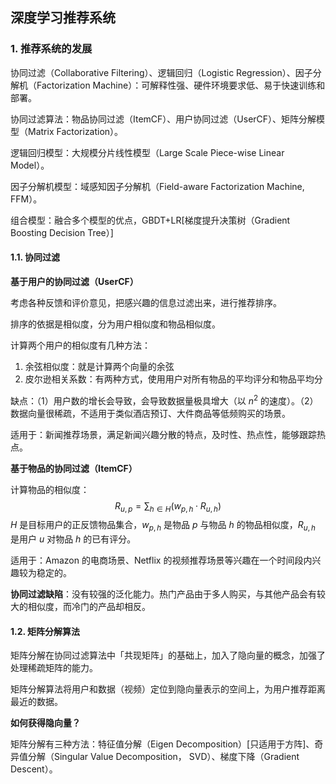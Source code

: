 ## 深度学习推荐系统

### 1. 推荐系统的发展

协同过滤（Collaborative Filtering）、逻辑回归（Logistic Regression）、因子分解机（Factorization Machine）：可解释性强、硬件环境要求低、易于快速训练和部署。

协同过滤算法：物品协同过滤（ItemCF）、用户协同过滤（UserCF）、矩阵分解模型（Matrix Factorization）。

逻辑回归模型：大规模分片线性模型（Large Scale Piece-wise Linear Model）。

因子分解机模型：域感知因子分解机（Field-aware Factorization Machine, FFM）。

组合模型：融合多个模型的优点，GBDT+LR[梯度提升决策树（Gradient Boosting Decision Tree）]

#### 1.1. 协同过滤

**基于用户的协同过滤（UserCF）**

考虑各种反馈和评价意见，把感兴趣的信息过滤出来，进行推荐排序。

排序的依据是相似度，分为用户相似度和物品相似度。

计算两个用户的相似度有几种方法：

1. 余弦相似度：就是计算两个向量的余弦
2. 皮尔逊相关系数：有两种方式，使用用户对所有物品的平均评分和物品平均分

缺点：（1）用户数的增长会导致，会导致数据量极具增大（以 $n^2$ 的速度）。（2）数据向量很稀疏，不适用于类似酒店预订、大件商品等低频购买的场景。

适用于：新闻推荐场景，满足新闻兴趣分散的特点，及时性、热点性，能够跟踪热点。

**基于物品的协同过滤（ItemCF）**

计算物品的相似度：
$$
R_{u,p}=\sum_{h\in H}(w_{p,h}\cdot R_{u,h})
$$
$H$ 是目标用户的正反馈物品集合，$w_{p,h}$ 是物品 $p$ 与物品 $h$ 的物品相似度，$R_{u,h}$ 是用户 $u$ 对物品 $h$ 的已有评分。

适用于：Amazon 的电商场景、Netflix 的视频推荐场景等兴趣在一个时间段内兴趣较为稳定的。

**协同过滤缺陷**：没有较强的泛化能力。热门产品由于多人购买，与其他产品会有较大的相似度，而冷门的产品却相反。

#### 1.2. 矩阵分解算法

矩阵分解在协同过滤算法中「共现矩阵」的基础上，加入了隐向量的概念，加强了处理稀疏矩阵的能力。

矩阵分解算法将用户和数据（视频）定位到隐向量表示的空间上，为用户推荐距离最近的数据。

**如何获得隐向量？**

矩阵分解有三种方法：特征值分解（Eigen Decomposition）[只适用于方阵]、奇异值分解（Singular Value Decomposition， SVD）、梯度下降（Gradient Descent）。